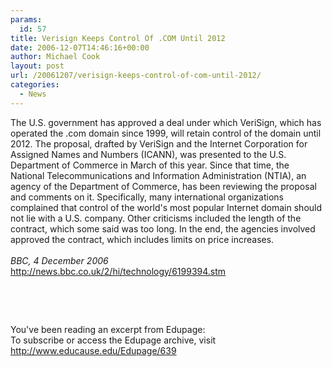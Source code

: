 ```yaml
---
params:
  id: 57
title: Verisign Keeps Control Of .COM Until 2012
date: 2006-12-07T14:46:16+00:00
author: Michael Cook
layout: post
url: /20061207/verisign-keeps-control-of-com-until-2012/
categories:
  - News
---
```

<p align="left">
  The U.S. government has approved a deal under which VeriSign, which has operated the .com domain since 1999, will retain control of the domain until 2012. The proposal, drafted by VeriSign and the Internet Corporation for Assigned Names and Numbers (ICANN), was presented to the U.S. Department of Commerce in March of this year. Since that time, the National Telecommunications and Information Administration (NTIA), an agency of the Department of Commerce, has been reviewing the proposal and comments on it. Specifically, many international organizations complained that control of the world's most popular Internet domain should not lie with a U.S. company. Other criticisms included the length of the contract, which some said was too long. In the end, the agencies involved approved the contract, which includes limits on price increases.<br /> <em><br /> BBC, 4 December 2006</em><br /> <a href="http://news.bbc.co.uk/2/hi/technology/6199394.stm%20" target="_blank">http://news.bbc.co.uk/2/hi/technology/6199394.stm </a>
</p>

<p align="left">
  &nbsp;
</p>

<p align="left">
  &nbsp;
</p>

<p align="left">
  You've been reading an excerpt from Edupage:<br /> To subscribe or access the Edupage archive, visit <a href="http://www.educause.edu/Edupage/639" target="_blank">http://www.educause.edu/Edupage/639</a>
</p>
